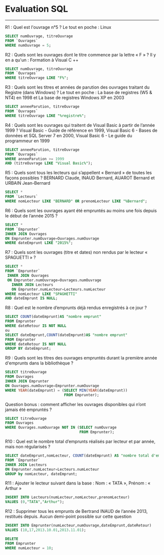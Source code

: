 # Evaluation SQL

------

R1 : Quel est l'ouvrage n°5 ? Le tout en poche : Linux

```sql
SELECT numOuvrage, titreOuvrage 
FROM `Ouvrages` 
WHERE numOuvrage = 5; 
```

R2 : Quels sont les ouvrages dont le titre commence par la lettre « F » ? Il y en a qu'un : Formation à Visual C ++

```sql
SELECT numOuvrage, titreOuvrage 
FROM `Ouvrages` 
WHERE titreOuvrage LIKE "F%"; 
```

R3 : Quels sont les titres et années de parution des ouvrages traitant du Registre (dans Windows) ? Le tout en poche : La base de registres (W5 & NT4) en 1998 et La base de registres Windows XP en 2003

```sql
SELECT anneeParution, titreOuvrage 
FROM `Ouvrages`
WHERE titreOuvrage LIKE "%registre%";
```

R4 : Quels sont les ouvrages qui traitent de Visual Basic à partir de l’année 1999 ? Visual Basic - Guide de référence en 1999, Visual Basic 6 - Bases de données et SQL Server 7 en 2000, Visual Basic 6 - Le guide du programmeur en 1999

```sql
SELECT anneeParution, titreOuvrage 
FROM `Ouvrages`
WHERE anneeParution >= 1999
AND (titreOuvrage LIKE "Visual Basic%");
```

R5 : Quels sont tous les lecteurs qui s’appellent « Bernard » de toutes les façons possibles ? BERNARD Claude, INAUD Bernard, AUAROT Bernard et URBAIN Jean-Bernard

```sql
SELECT * 
FROM `Lecteurs`
WHERE nomLecteur LIKE "BERNARD" OR prenomLecteur LIKE "%Bernard";
```

R6 : Quels sont les ouvrages ayant été empruntés au moins une fois depuis le début de l’année 2015 ? 

```sql
SELECT * 
FROM `Emprunter`
INNER JOIN Ouvrages
ON Emprunter.numOuvrage=Ouvrages.numOuvrage
WHERE dateEmprunt LIKE "2015%";
```

R7 : Quels sont les ouvrages (titre et dates) non rendus par le lecteur « SPAGUETTI » ?

```sql
SELECT *
FROM `Emprunter`
 INNER JOIN Ouvrages
 ON Emprunter.numOuvrage=Ouvrages.numOuvrage
   INNER JOIN Lecteurs
   ON Emprunter.numLecteur=Lecteurs.numLecteur
WHERE nomLecteur LIKE "SPAGHETTI"
AND dateEmprunt IS NULL;
```

R8 : Quel est le nombre d’emprunts déjà rendus enregistrés à ce jour ?

```sql
SELECT COUNT(dateEmprunt)AS "nombre emprunt"
FROM Emprunter
WHERE dateRetour IS NOT NULL
ou
SELECT dateEmprunt,COUNT(dateEmprunt)AS "nombre emprunt"
FROM Emprunter
WHERE dateRetour IS NOT NULL
GROUP BY dateEmprunt;
```

R9 : Quels sont les titres des ouvrages empruntés durant la première année d'emprunts dans la bibliothèque ? 

```sql
SELECT titreOuvrage
FROM Ouvrages
INNER JOIN Emprunter
ON Ouvrages.numOuvrage=Emprunter.numOuvrage
WHERE YEAR(dateEmprunt) = (SELECT MIN(YEAR(dateEmprunt))
                           FROM Emprunter);
```

Question bonus : comment afficher les ouvrages disponibles qui n’ont jamais été empruntés ?

```sql
SELECT titreOuvrage
FROM Ouvrages
WHERE Ouvrages.numOuvrage NOT IN (SELECT numOuvrage
                                  FROM Emprunter);
```

R10 : Quel est le nombre total d’emprunts réalisés par lecteur et par année, mais non régularisés ?

```sql
SELECT dateEmprunt,nomLecteur, COUNT(dateEmprunt) AS "nombre total d'emprunt"
FROM `Emprunter`
INNER JOIN Lecteurs
ON Emprunter.numLecteur=Lecteurs.numLecteur
GROUP by nomLecteur, dateEmprunt;
```

R11 : Ajouter le lecteur suivant dans la base :
            Nom : « TATA »,
            Prénom : « Arthur »

```sql
INSERT INTO Lecteurs(numLecteur,nomLecteur,prenomLecteur) 
VALUES (0,"TATA","Arthur"); 
```

R12 : Supprimer tous les emprunts de Bertrand INAUD de l’année 2013, restitués depuis.
Aucun demi-point possible sur cette question

```sql
INSERT INTO Emprunter(numLecteur,numOuvrage,dateEmprunt,dateRetour) 
VALUES (10,17,2013.10.01,2013.11.01); 
```

```sql
DELETE
FROM Emprunter
WHERE numLecteur = 10;
```

